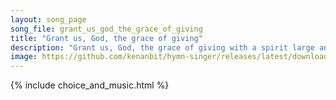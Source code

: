 ```yaml
---
layout: song_page
song_file: grant_us_god_the_grace_of_giving
title: "Grant us, God, the grace of giving"
description: "Grant us, God, the grace of giving with a spirit large and free that ourselves and all our living we may offer unto thee. ... english theist 4part musicbyother textbyother chords"
image: https://github.com/kenanbit/hymn-singer/releases/latest/download/grant_us_god_the_grace_of_giving-trad.png
---
```


{% include choice_and_music.html %}